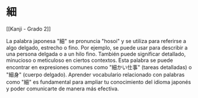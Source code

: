 # 細

[[Kanji - Grado 2]]

La palabra japonesa "細" se pronuncia "hosoi" y se utiliza para referirse a algo delgado, estrecho o fino. Por ejemplo, se puede usar para describir a una persona delgada o a un hilo fino. También puede significar detallado, minucioso o meticuloso en ciertos contextos. Esta palabra se puede encontrar en expresiones comunes como "細かい仕事" (tareas detalladas) o "細身" (cuerpo delgado). Aprender vocabulario relacionado con palabras como "細" es fundamental para ampliar tu conocimiento del idioma japonés y poder comunicarte de manera más efectiva.
